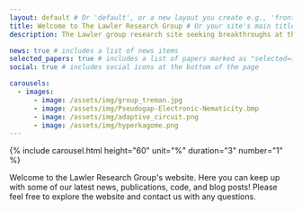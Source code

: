 ```yaml
---
layout: default # Or 'default', or a new layout you create e.g., 'frontpage'
title: Welcome to The Lawler Research Group # Or your site's main title
description: The Lawler group research site seeking breakthroughs at the interface of condensed matter physics, quantum information science, and artificial intellegance.

news: true # includes a list of news items
selected_papers: true # includes a list of papers marked as "selected={true}"
social: true # includes social icons at the bottom of the page

carousels:
  - images:
      - image: /assets/img/group_treman.jpg
      - image: /assets/img/Pseudogap-Electronic-Nematicity.bmp
      - image: /assets/img/adaptive_circuit.png
      - image: /assets/img/hyperkagome.png
---
```


{% include carousel.html height="60" unit="%" duration="3" number="1" %}

Welcome to the Lawler Research Group's website. Here you can keep up with some of our latest news, publications, code, and blog posts! Please feel free to explore the website and contact us with any questions.
